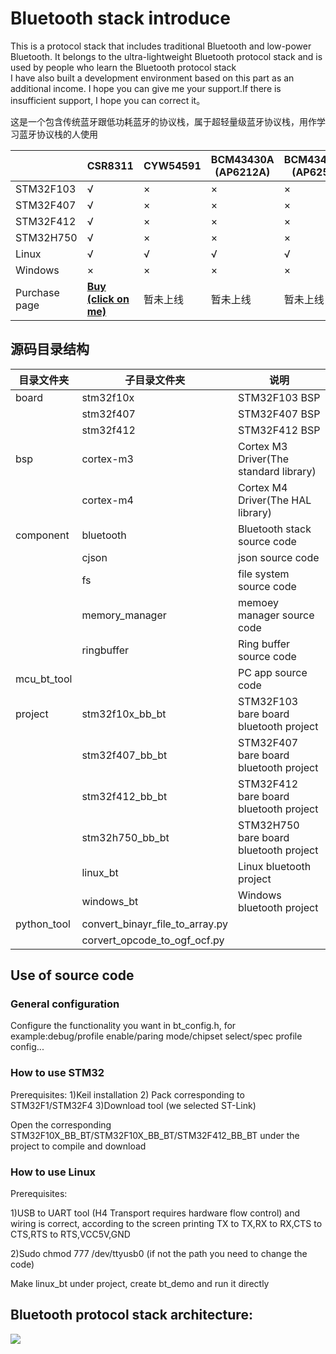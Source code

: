 # Bluetooth stack introduce
This is a protocol stack that includes traditional Bluetooth and low-power Bluetooth. It belongs to the ultra-lightweight Bluetooth protocol stack and is used by people who learn the Bluetooth protocol stack<br>I have also built a development environment based on this part as an additional income. I hope you can give me your support.If there is insufficient support, I hope you can correct it。

这是一个包含传统蓝牙跟低功耗蓝牙的协议栈，属于超轻量级蓝牙协议栈，用作学习蓝牙协议栈的人使用
<br>

|               | CSR8311                                                      | CYW54591 | BCM43430A<br />(AP6212A) | BCM4345C5<br />(AP6256) |
| ------------- | ------------------------------------------------------------ | -------- | ------------------------ | ----------------------- |
| STM32F103     | √                                                            | ×        | ×                        | ×                       |
| STM32F407     | √                                                            | ×        | ×                        | ×                       |
| STM32F412     | √                                                            | ×        | ×                        | ×                       |
| STM32H750     | √                                                            | ×        | ×                        | ×                       |
| Linux         | √                                                            | √        | √                        | √                       |
| Windows       | ×                                                            | ×        | ×                        | ×                       |
| Purchase page | [**Buy (click on me)**](https://item.taobao.com/item.htm?spm=a1z10.5-c-s.w4002-22329603914.14.6d987dbeJT61MT&id=622837949775) | 暂未上线 | 暂未上线                 | 暂未上线                |



## 源码目录结构

| 目录文件夹  | 子目录文件夹                    | 说明                                   |
| ----------- | ------------------------------- | -------------------------------------- |
| board       | stm32f10x                       | STM32F103 BSP                          |
|             | stm32f407                       | STM32F407 BSP                          |
|             | stm32f412                       | STM32F412 BSP                          |
| bsp         | cortex-m3                       | Cortex M3 Driver(The standard library) |
|             | cortex-m4                       | Cortex M4 Driver(The HAL library)      |
| component   | bluetooth                       | Bluetooth stack source code            |
|             | cjson                           | json source code                       |
|             | fs                              | file system source code                |
|             | memory_manager                  | memoey manager source code             |
|             | ringbuffer                      | Ring buffer source code                |
| mcu_bt_tool |                                 | PC app source code                     |
| project     | stm32f10x_bb_bt                 | STM32F103 bare board bluetooth project |
|             | stm32f407_bb_bt                 | STM32F407 bare board bluetooth project |
|             | stm32f412_bb_bt                 | STM32F412 bare board bluetooth project |
|             | stm32h750_bb_bt                 | STM32H750 bare board bluetooth project |
|             | linux_bt                        | Linux bluetooth project                |
|             | windows_bt                      | Windows bluetooth project              |
| python_tool | convert_binayr_file_to_array.py |                                        |
|             | corvert_opcode_to_ogf_ocf.py    |                                        |

## Use of source code

### General configuration

Configure the functionality you want in bt_config.h, for example:debug/profile enable/paring mode/chipset select/spec profile config...<br>

### How to use STM32

Prerequisites: 1)Keil installation 2) Pack corresponding to STM32F1/STM32F4 3)Download tool (we selected ST-Link)<br>

Open the corresponding STM32F10X_BB_BT/STM32F10X_BB_BT/STM32F412_BB_BT under the project to compile and download<br>

### How to use Linux

Prerequisites:<br>

1)USB to UART tool (H4 Transport requires hardware flow control) and wiring is correct, according to the screen printing TX to TX,RX to RX,CTS to CTS,RTS to RTS,VCC5V,GND<br>

2)Sudo chmod 777 /dev/ttyusb0 (if not the path you need to change the code)<br>

Make linux_bt under project, create bt_demo and run it directly<br>


## Bluetooth protocol stack architecture:
![](https://img-blog.csdnimg.cn/20200720164649531.png?x-oss-process=image/watermark,type_ZmFuZ3poZW5naGVpdGk,shadow_10,text_aHR0cHM6Ly9ibG9nLmNzZG4ubmV0L1hpYW9YaWFvUGVuZ0Jv,size_16,color_FFFFFF,t_70)

